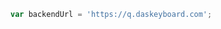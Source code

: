 <!-- {% include /script-examples/backend-url/cloud/deprecated.html %} -->


```js
var backendUrl = 'https://q.daskeyboard.com';
```